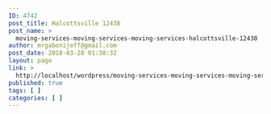 ```yaml
---
ID: 4742
post_title: Halcottsville 12438
post_name: >
  moving-services-moving-services-moving-services-halcottsville-12438
author: mrgabonijeff@gmail.com
post_date: 2018-03-28 01:38:32
layout: page
link: >
  http://localhost/wordpress/moving-services-moving-services-moving-services-halcottsville-12438/
published: true
tags: [ ]
categories: [ ]
---
```

